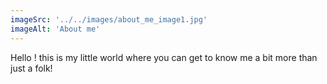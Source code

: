 ```yaml
---
imageSrc: '../../images/about_me_image1.jpg'
imageAlt: 'About me'
---
```


Hello ! this is my little world where you can get to know me a bit more than
just a folk! 